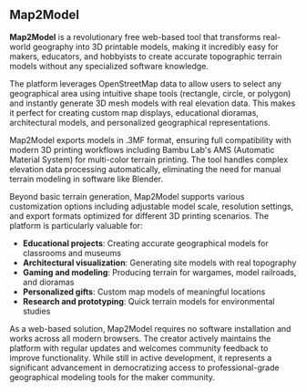 ## Map2Model

**Map2Model** is a revolutionary free web-based tool that transforms real-world geography into 3D printable models, making it incredibly easy for makers, educators, and hobbyists to create accurate topographic terrain models without any specialized software knowledge.

The platform leverages OpenStreetMap data to allow users to select any geographical area using intuitive shape tools (rectangle, circle, or polygon) and instantly generate 3D mesh models with real elevation data. This makes it perfect for creating custom map displays, educational dioramas, architectural models, and personalized geographical representations.

Map2Model exports models in .3MF format, ensuring full compatibility with modern 3D printing workflows including Bambu Lab's AMS (Automatic Material System) for multi-color terrain printing. The tool handles complex elevation data processing automatically, eliminating the need for manual terrain modeling in software like Blender.

Beyond basic terrain generation, Map2Model supports various customization options including adjustable model scale, resolution settings, and export formats optimized for different 3D printing scenarios. The platform is particularly valuable for:

- **Educational projects**: Creating accurate geographical models for classrooms and museums
- **Architectural visualization**: Generating site models with real topography
- **Gaming and modeling**: Producing terrain for wargames, model railroads, and dioramas
- **Personalized gifts**: Custom map models of meaningful locations
- **Research and prototyping**: Quick terrain models for environmental studies

As a web-based solution, Map2Model requires no software installation and works across all modern browsers. The creator actively maintains the platform with regular updates and welcomes community feedback to improve functionality. While still in active development, it represents a significant advancement in democratizing access to professional-grade geographical modeling tools for the maker community.